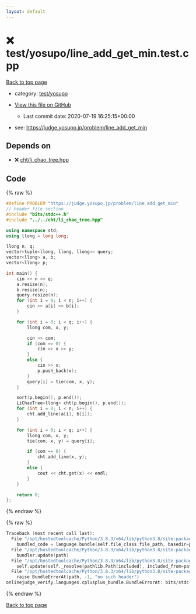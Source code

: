 ```yaml
---
layout: default
---
```


<!-- mathjax config similar to math.stackexchange -->
<script type="text/javascript" async
  src="https://cdnjs.cloudflare.com/ajax/libs/mathjax/2.7.5/MathJax.js?config=TeX-MML-AM_CHTML">
</script>
<script type="text/x-mathjax-config">
  MathJax.Hub.Config({
    TeX: { equationNumbers: { autoNumber: "AMS" }},
    tex2jax: {
      inlineMath: [ ['$','$'] ],
      processEscapes: true
    },
    "HTML-CSS": { matchFontHeight: false },
    displayAlign: "left",
    displayIndent: "2em"
  });
</script>

<script type="text/javascript" src="https://cdnjs.cloudflare.com/ajax/libs/jquery/3.4.1/jquery.min.js"></script>
<script src="https://cdn.jsdelivr.net/npm/jquery-balloon-js@1.1.2/jquery.balloon.min.js" integrity="sha256-ZEYs9VrgAeNuPvs15E39OsyOJaIkXEEt10fzxJ20+2I=" crossorigin="anonymous"></script>
<script type="text/javascript" src="../../../assets/js/copy-button.js"></script>
<link rel="stylesheet" href="../../../assets/css/copy-button.css" />


# :x: test/yosupo/line_add_get_min.test.cpp

<a href="../../../index.html">Back to top page</a>

* category: <a href="../../../index.html#0b58406058f6619a0f31a172defc0230">test/yosupo</a>
* <a href="{{ site.github.repository_url }}/blob/master/test/yosupo/line_add_get_min.test.cpp">View this file on GitHub</a>
    - Last commit date: 2020-07-19 16:25:15+00:00


* see: <a href="https://judge.yosupo.jp/problem/line_add_get_min">https://judge.yosupo.jp/problem/line_add_get_min</a>


## Depends on

* :x: <a href="../../../library/cht/li_chao_tree.hpp.html">cht/li_chao_tree.hpp</a>


## Code

<a id="unbundled"></a>
{% raw %}
```cpp
#define PROBLEM "https://judge.yosupo.jp/problem/line_add_get_min"
// header file section
#include "bits/stdc++.h"
#include "../../cht/li_chao_tree.hpp"

using namespace std;
using llong = long long;

llong n, q;
vector<tuple<llong, llong, llong>> query;
vector<llong> a, b;
vector<llong> p;

int main() {
    cin >> n >> q;
    a.resize(n);
    b.resize(n);
    query.resize(n);
    for (int i = 0; i < n; i++) {
        cin >> a[i] >> b[i];
    }

    for (int i = 0; i < q; i++) {
        llong com, x, y;

        cin >> com;
        if (com == 0) {
            cin >> x >> y;
        }
        else {
            cin >> x;
            p.push_back(x);
        }
        query[i] = tie(com, x, y);
    }

    sort(p.begin(), p.end());
    LiChaoTree<llong> cht(p.begin(), p.end());
    for (int i = 0; i < n; i++) {
        cht.add_line(a[i], b[i]);
    }

    for (int i = 0; i < q; i++) {
        llong com, x, y;
        tie(com, x, y) = query[i];

        if (com == 0) {
            cht.add_line(x, y);
        }
        else {
            cout << cht.get(x) << endl;
        }
    }

    return 0;
};


```
{% endraw %}

<a id="bundled"></a>
{% raw %}
```cpp
Traceback (most recent call last):
  File "/opt/hostedtoolcache/Python/3.8.3/x64/lib/python3.8/site-packages/onlinejudge_verify/docs.py", line 349, in write_contents
    bundled_code = language.bundle(self.file_class.file_path, basedir=pathlib.Path.cwd())
  File "/opt/hostedtoolcache/Python/3.8.3/x64/lib/python3.8/site-packages/onlinejudge_verify/languages/cplusplus.py", line 185, in bundle
    bundler.update(path)
  File "/opt/hostedtoolcache/Python/3.8.3/x64/lib/python3.8/site-packages/onlinejudge_verify/languages/cplusplus_bundle.py", line 307, in update
    self.update(self._resolve(pathlib.Path(included), included_from=path))
  File "/opt/hostedtoolcache/Python/3.8.3/x64/lib/python3.8/site-packages/onlinejudge_verify/languages/cplusplus_bundle.py", line 187, in _resolve
    raise BundleErrorAt(path, -1, "no such header")
onlinejudge_verify.languages.cplusplus_bundle.BundleErrorAt: bits/stdc++.h: line -1: no such header

```
{% endraw %}

<a href="../../../index.html">Back to top page</a>

